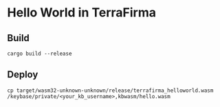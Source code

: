 # Hello World in TerraFirma

## Build

`cargo build --release`

## Deploy

`cp target/wasm32-unknown-unknown/release/terrafirma_helloworld.wasm /keybase/private/<your_kb_username>,kbwasm/hello.wasm`
